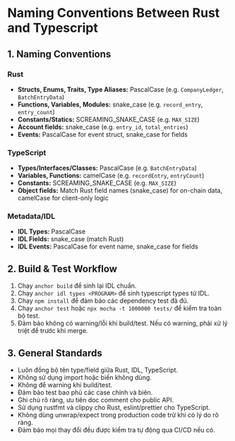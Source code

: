 # Naming Conventions Between Rust and Typescript 

## 1. Naming Conventions

### Rust
- **Structs, Enums, Traits, Type Aliases:** PascalCase (e.g. `CompanyLedger`, `BatchEntryData`)
- **Functions, Variables, Modules:** snake_case (e.g. `record_entry`, `entry_count`)
- **Constants/Statics:** SCREAMING_SNAKE_CASE (e.g. `MAX_SIZE`)
- **Account fields:** snake_case (e.g. `entry_id`, `total_entries`)
- **Events:** PascalCase for event struct, snake_case for fields

### TypeScript
- **Types/Interfaces/Classes:** PascalCase (e.g. `BatchEntryData`)
- **Variables, Functions:** camelCase (e.g. `recordEntry`, `entryCount`)
- **Constants:** SCREAMING_SNAKE_CASE (e.g. `MAX_SIZE`)
- **Object fields:** Match Rust field names (snake_case) for on-chain data, camelCase for client-only logic

### Metadata/IDL
- **IDL Types:** PascalCase
- **IDL Fields:** snake_case (match Rust)
- **IDL Events:** PascalCase for event name, snake_case for fields

## 2. Build & Test Workflow

1. Chạy `anchor build` để sinh lại IDL chuẩn.
2. Chạy `anchor idl types <PROGRAM>` để sinh typescript types từ IDL.
3. Chạy `npm install` để đảm bảo các dependency test đã đủ.
4. Chạy `anchor test` hoặc `npx mocha -t 1000000 tests/` để kiểm tra toàn bộ test.
5. Đảm bảo không có warning/lỗi khi build/test. Nếu có warning, phải xử lý triệt để trước khi merge.

## 3. General Standards

- Luôn đồng bộ tên type/field giữa Rust, IDL, TypeScript.
- Không sử dụng import hoặc biến không dùng.
- Không để warning khi build/test.
- Đảm bảo test bao phủ các case chính và biên.
- Ghi chú rõ ràng, ưu tiên doc comment cho public API.
- Sử dụng rustfmt và clippy cho Rust, eslint/prettier cho TypeScript.
- Không dùng unwrap/expect trong production code trừ khi có lý do rõ ràng.
- Đảm bảo mọi thay đổi đều được kiểm tra tự động qua CI/CD nếu có.
